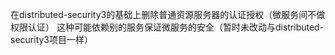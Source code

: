 在distributed-security3的基础上删除普通资源服务器的认证授权（微服务间不做权限认证）
这种可能依赖别的服务保证微服务的安全（暂时未改动与distributed-security3项目一样）